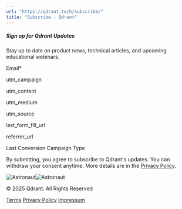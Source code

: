 ```yaml
---
url: "https://qdrant.tech/subscribe/"
title: "Subscribe - Qdrant"
---
```


##### Sign up for Qdrant Updates

Stay up to date on product news, technical articles, and upcoming educational webinars.

Email\*

utm\_campaign

utm\_content

utm\_medium

utm\_source

last\_form\_fill\_url

referrer\_url

Last Conversion Campaign Type

By submitting, you agree to subscribe to Qdrant's updates. You can withdraw your consent anytime. More details are in the [Privacy Policy](https://qdrant.tech/legal/privacy-policy/).

![Astronaut](https://qdrant.tech/img/subscribe.png)![Astronaut](https://qdrant.tech/img/mobile/subscribe.png)

© 2025 Qdrant. All Rights Reserved

[Terms](https://qdrant.tech/legal/terms_and_conditions/) [Privacy Policy](https://qdrant.tech/legal/privacy-policy/) [Impressum](https://qdrant.tech/legal/impressum/)